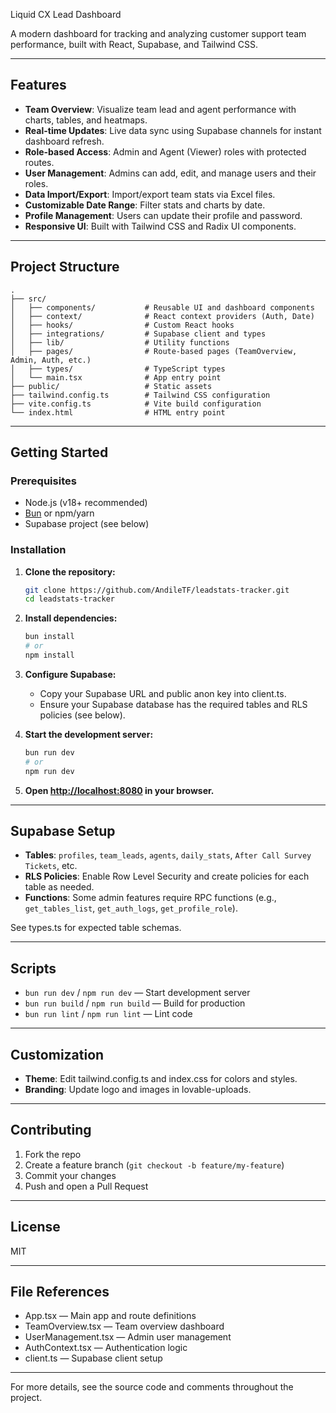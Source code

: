 
Liquid CX Lead Dashboard

A modern dashboard for tracking and analyzing customer support team performance, built with React, Supabase, and Tailwind CSS.

---

## Features

- **Team Overview**: Visualize team lead and agent performance with charts, tables, and heatmaps.
- **Real-time Updates**: Live data sync using Supabase channels for instant dashboard refresh.
- **Role-based Access**: Admin and Agent (Viewer) roles with protected routes.
- **User Management**: Admins can add, edit, and manage users and their roles.
- **Data Import/Export**: Import/export team stats via Excel files.
- **Customizable Date Range**: Filter stats and charts by date.
- **Profile Management**: Users can update their profile and password.
- **Responsive UI**: Built with Tailwind CSS and Radix UI components.

---

## Project Structure

```
.
├── src/
│   ├── components/           # Reusable UI and dashboard components
│   ├── context/              # React context providers (Auth, Date)
│   ├── hooks/                # Custom React hooks
│   ├── integrations/         # Supabase client and types
│   ├── lib/                  # Utility functions
│   ├── pages/                # Route-based pages (TeamOverview, Admin, Auth, etc.)
│   ├── types/                # TypeScript types
│   └── main.tsx              # App entry point
├── public/                   # Static assets
├── tailwind.config.ts        # Tailwind CSS configuration
├── vite.config.ts            # Vite build configuration
└── index.html                # HTML entry point
```

---

## Getting Started

### Prerequisites

- Node.js (v18+ recommended)
- [Bun](https://bun.sh/) or npm/yarn
- Supabase project (see below)

### Installation

1. **Clone the repository:**
   ```sh
   git clone https://github.com/AndileTF/leadstats-tracker.git
   cd leadstats-tracker
   ```

2. **Install dependencies:**
   ```sh
   bun install
   # or
   npm install
   ```

3. **Configure Supabase:**
   - Copy your Supabase URL and public anon key into client.ts.
   - Ensure your Supabase database has the required tables and RLS policies (see below).

4. **Start the development server:**
   ```sh
   bun run dev
   # or
   npm run dev
   ```

5. **Open [http://localhost:8080](http://localhost:8080) in your browser.**

---

## Supabase Setup

- **Tables**: `profiles`, `team_leads`, `agents`, `daily_stats`, `After Call Survey Tickets`, etc.
- **RLS Policies**: Enable Row Level Security and create policies for each table as needed.
- **Functions**: Some admin features require RPC functions (e.g., `get_tables_list`, `get_auth_logs`, `get_profile_role`).

See types.ts for expected table schemas.

---

## Scripts

- `bun run dev` / `npm run dev` — Start development server
- `bun run build` / `npm run build` — Build for production
- `bun run lint` / `npm run lint` — Lint code

---

## Customization

- **Theme**: Edit tailwind.config.ts and index.css for colors and styles.
- **Branding**: Update logo and images in lovable-uploads.

---

## Contributing

1. Fork the repo
2. Create a feature branch (`git checkout -b feature/my-feature`)
3. Commit your changes
4. Push and open a Pull Request

---

## License

MIT

---

## File References

- App.tsx — Main app and route definitions
- TeamOverview.tsx — Team overview dashboard
- UserManagement.tsx — Admin user management
- AuthContext.tsx — Authentication logic
- client.ts — Supabase client setup

---

For more details, see the source code and comments throughout the project.